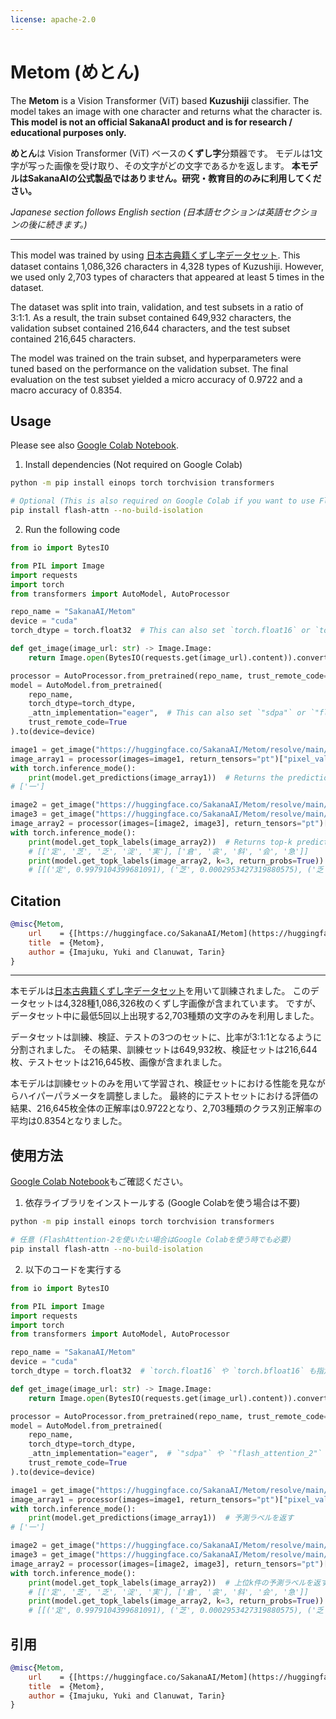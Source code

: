 ```yaml
---
license: apache-2.0
---
```

# Metom (めとん)

The **Metom** is a Vision Transformer (ViT) based **Kuzushiji** classifier.
The model takes an image with one character and returns what the character is.
**This model is not an official SakanaAI product and is for research / educational purposes only.**

**めとん**は Vision Transformer (ViT) ベースの**くずし字**分類器です。
モデルは1文字が写った画像を受け取り、その文字がどの文字であるかを返します。
**本モデルはSakanaAIの公式製品ではありません。研究・教育目的のみに利用してください。**

*Japanese section follows English section (日本語セクションは英語セクションの後に続きます。)*

--------------------------------------------------------------------------------

This model was trained by using [日本古典籍くずし字データセット](http://codh.rois.ac.jp/char-shape/book/).
This dataset contains 1,086,326 characters in 4,328 types of Kuzushiji.
However, we used only 2,703 types of characters that appeared at least 5 times in the dataset.

The dataset was split into train, validation, and test subsets in a ratio of 3:1:1.
As a result, the train subset contained 649,932 characters, the validation subset contained 216,644 characters, and the test subset contained 216,645 characters.

The model was trained on the train subset, and hyperparameters were tuned based on the performance on the validation subset.
The final evaluation on the test subset yielded a micro accuracy of 0.9722 and a macro accuracy of 0.8354.

## Usage
Please see also [Google Colab Notebook](https://colab.research.google.com/drive/1jFMZENoTjjum3qlBxV0Q5dTxmpCvqlpf?usp=sharing).
1. Install dependencies (Not required on Google Colab)
```sh
python -m pip install einops torch torchvision transformers

# Optional (This is also required on Google Colab if you want to use FlashAttention-2)
pip install flash-attn --no-build-isolation
```

2. Run the following code
```python
from io import BytesIO

from PIL import Image
import requests
import torch
from transformers import AutoModel, AutoProcessor

repo_name = "SakanaAI/Metom"
device = "cuda"
torch_dtype = torch.float32  # This can also set `torch.float16` or `torch.bfloat16`

def get_image(image_url: str) -> Image.Image:
    return Image.open(BytesIO(requests.get(image_url).content)).convert("RGB")

processor = AutoProcessor.from_pretrained(repo_name, trust_remote_code=True)
model = AutoModel.from_pretrained(
    repo_name,
    torch_dtype=torch_dtype,
    _attn_implementation="eager",  # This can also set `"sdpa"` or `"flash_attention_2"`
    trust_remote_code=True
).to(device=device)

image1 = get_image("https://huggingface.co/SakanaAI/Metom/resolve/main/examples/example1_4E00.jpg")  # An example image
image_array1 = processor(images=image1, return_tensors="pt")["pixel_values"].to(device=device, dtype=torch_dtype)
with torch.inference_mode():
    print(model.get_predictions(image_array1))  # Returns the prediction label
# ['一']

image2 = get_image("https://huggingface.co/SakanaAI/Metom/resolve/main/examples/example2_5B9A.jpg")  # An example image
image3 = get_image("https://huggingface.co/SakanaAI/Metom/resolve/main/examples/example3_5009.jpg")  # An example image
image_array2 = processor(images=[image2, image3], return_tensors="pt")["pixel_values"].to(device=device, dtype=torch_dtype)
with torch.inference_mode():
    print(model.get_topk_labels(image_array2))  # Returns top-k prediction labels (label only)
    # [['定', '芝', '乏', '淀', '実'], ['倉', '衾', '斜', '会', '急']]
    print(model.get_topk_labels(image_array2, k=3, return_probs=True))  # Returns prediction top-k labels (label with probability)
    # [[('定', 0.9979104399681091), ('芝', 0.0002953427319880575), ('乏', 0.00012814522779081017)], [('倉', 0.9862521290779114), ('衾', 0.0005956474924460053), ('斜', 0.00039981433656066656)]]
```

## Citation
```bibtex
@misc{Metom,
    url    = {[https://huggingface.co/SakanaAI/Metom](https://huggingface.co/SakanaAI/Metom)},
    title  = {Metom},
    author = {Imajuku, Yuki and Clanuwat, Tarin}
}
```

--------------------------------------------------------------------------------

本モデルは[日本古典籍くずし字データセット](http://codh.rois.ac.jp/char-shape/book/)を用いて訓練されました。
このデータセットは4,328種1,086,326枚のくずし字画像が含まれています。
ですが、データセット中に最低5回以上出現する2,703種類の文字のみを利用しました。

データセットは訓練、検証、テストの3つのセットに、比率が3:1:1となるように分割されました。
その結果、訓練セットは649,932枚、検証セットは216,644枚、テストセットは216,645枚、画像が含まれました。

本モデルは訓練セットのみを用いて学習され、検証セットにおける性能を見ながらハイパーパラメータを調整しました。
最終的にテストセットにおける評価の結果、216,645枚全体の正解率は0.9722となり、2,703種類のクラス別正解率の平均は0.8354となりました。

## 使用方法
[Google Colab Notebook](https://colab.research.google.com/drive/1jFMZENoTjjum3qlBxV0Q5dTxmpCvqlpf?usp=sharing)もご確認ください。
1. 依存ライブラリをインストールする (Google Colabを使う場合は不要)
```sh
python -m pip install einops torch torchvision transformers

# 任意 (FlashAttention-2を使いたい場合はGoogle Colabを使う時でも必要)
pip install flash-attn --no-build-isolation
```

2. 以下のコードを実行する
```python
from io import BytesIO

from PIL import Image
import requests
import torch
from transformers import AutoModel, AutoProcessor

repo_name = "SakanaAI/Metom"
device = "cuda"
torch_dtype = torch.float32  # `torch.float16` や `torch.bfloat16` も指定可能

def get_image(image_url: str) -> Image.Image:
    return Image.open(BytesIO(requests.get(image_url).content)).convert("RGB")

processor = AutoProcessor.from_pretrained(repo_name, trust_remote_code=True)
model = AutoModel.from_pretrained(
    repo_name,
    torch_dtype=torch_dtype,
    _attn_implementation="eager",  # `"sdpa"` や `"flash_attention_2"` も指定可能
    trust_remote_code=True
).to(device=device)

image1 = get_image("https://huggingface.co/SakanaAI/Metom/resolve/main/examples/example1_4E00.jpg")  # 画像例
image_array1 = processor(images=image1, return_tensors="pt")["pixel_values"].to(device=device, dtype=torch_dtype)
with torch.inference_mode():
    print(model.get_predictions(image_array1))  # 予測ラベルを返す
# ['一']

image2 = get_image("https://huggingface.co/SakanaAI/Metom/resolve/main/examples/example2_5B9A.jpg")  # 画像例
image3 = get_image("https://huggingface.co/SakanaAI/Metom/resolve/main/examples/example3_5009.jpg")  # 画像例
image_array2 = processor(images=[image2, image3], return_tensors="pt")["pixel_values"].to(device=device, dtype=torch_dtype)
with torch.inference_mode():
    print(model.get_topk_labels(image_array2))  # 上位k件の予測ラベルを返す (ラベルのみ)
    # [['定', '芝', '乏', '淀', '実'], ['倉', '衾', '斜', '会', '急']]
    print(model.get_topk_labels(image_array2, k=3, return_probs=True))  # 上位k件の予測ラベルを返す (ラベルと確率)
    # [[('定', 0.9979104399681091), ('芝', 0.0002953427319880575), ('乏', 0.00012814522779081017)], [('倉', 0.9862521290779114), ('衾', 0.0005956474924460053), ('斜', 0.00039981433656066656)]]
```

## 引用
```bibtex
@misc{Metom,
    url    = {[https://huggingface.co/SakanaAI/Metom](https://huggingface.co/SakanaAI/Metom)},
    title  = {Metom},
    author = {Imajuku, Yuki and Clanuwat, Tarin}
}
```
